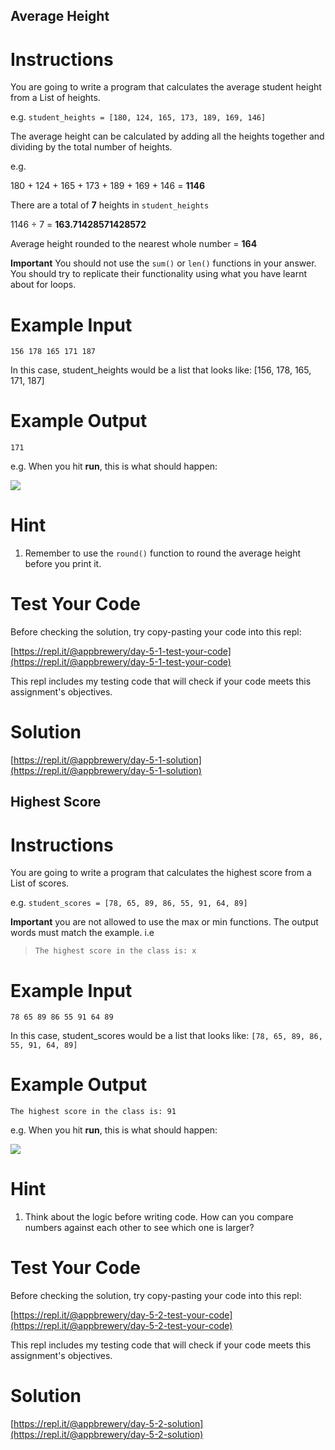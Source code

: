 ## Average Height


# Instructions

You are going to write a program that calculates the average student height from a List of heights. 

e.g. `student_heights = [180, 124, 165, 173, 189, 169, 146]`

The average height can be calculated by adding all the heights together and dividing by the total number of heights. 

e.g.

180 + 124 + 165 + 173 + 189 + 169 + 146 = **1146**

There are a total of **7** heights in `student_heights`

1146 ÷ 7 = **163.71428571428572**

Average height rounded to the nearest whole number = **164**

**Important** You should not use the `sum()` or `len()` functions in your answer. You should try to replicate their functionality using what you have learnt about for loops.

# Example Input 

```
156 178 165 171 187
```

In this case, student_heights would be a list that looks like: [156, 178, 165, 171, 187]

# Example Output 

```
171
```

e.g. When you hit **run**, this is what should happen: 

 
![](https://cdn.fs.teachablecdn.com/Nzb8hUVsQJ6STAGnvDCP)
 

# Hint

1. Remember to use the `round()` function to round the average height before you print it.

# Test Your Code

Before checking the solution, try copy-pasting your code into this repl: 

[https://repl.it/@appbrewery/day-5-1-test-your-code](https://repl.it/@appbrewery/day-5-1-test-your-code)

This repl includes my testing code that will check if your code meets this assignment's objectives. 

# Solution

[https://repl.it/@appbrewery/day-5-1-solution](https://repl.it/@appbrewery/day-5-1-solution)

## Highest Score


# Instructions

You are going to write a program that calculates the highest score from a List of scores. 

e.g. `student_scores = [78, 65, 89, 86, 55, 91, 64, 89]`

**Important** you are not allowed to use the max or min functions. The output words must match the example. i.e 

> `The highest score in the class is: x`

# Example Input 

```
78 65 89 86 55 91 64 89
```

In this case, student_scores would be a list that looks like: `[78, 65, 89, 86, 55, 91, 64, 89]`

# Example Output 

```
The highest score in the class is: 91
```

e.g. When you hit **run**, this is what should happen: 

  
![](https://cdn.fs.teachablecdn.com/DnSPgYNSTgeHRJ3MinHg)
 

# Hint

1. Think about the logic before writing code. How can you compare numbers against each other to see which one is larger?

# Test Your Code

Before checking the solution, try copy-pasting your code into this repl: 

[https://repl.it/@appbrewery/day-5-2-test-your-code](https://repl.it/@appbrewery/day-5-2-test-your-code)

This repl includes my testing code that will check if your code meets this assignment's objectives. 


# Solution

[https://repl.it/@appbrewery/day-5-2-solution](https://repl.it/@appbrewery/day-5-2-solution)
